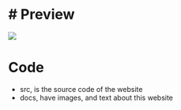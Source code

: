 # # Preview
![](docs/screenshot.png)

# Code
- src, is the source code of the website
- docs, have images, and text about this website
